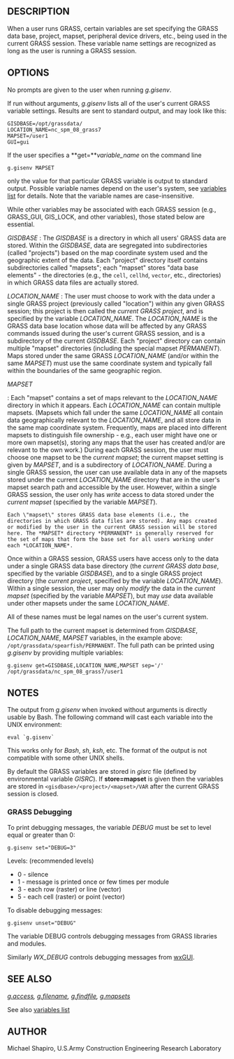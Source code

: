 ## DESCRIPTION

When a user runs GRASS, certain variables are set specifying the GRASS
data base, project, mapset, peripheral device drivers, etc., being used
in the current GRASS session. These variable name settings are
recognized as long as the user is running a GRASS session.

## OPTIONS

No prompts are given to the user when running *g.gisenv*.

If run without arguments, *g.gisenv* lists all of the user\'s current
GRASS variable settings. Results are sent to standard output, and may
look like this:

```
GISDBASE=/opt/grassdata/
LOCATION_NAME=nc_spm_08_grass7
MAPSET=/user1
GUI=gui
```

If the user specifies a **get=***variable_name* on the command line

```
g.gisenv MAPSET
```

only the value for that particular GRASS variable is output to standard
output. Possible variable names depend on the user\'s system, see
[variables list](variables.html) for details. Note that the variable
names are case-insensitive.

While other variables may be associated with each GRASS session (e.g.,
GRASS_GUI, GIS_LOCK, and other variables), those stated below are
essential.

*GISDBASE*
:   The *GISDBASE* is a directory in which all users\' GRASS data are
    stored. Within the *GISDBASE*, data are segregated into
    subdirectories (called \"projects\") based on the map coordinate
    system used and the geographic extent of the data. Each \"project\"
    directory itself contains subdirectories called \"mapsets\"; each
    \"mapset\" stores \"data base elements\" - the directories (e.g.,
    the `cell`, `cellhd`, `vector`, etc., directories) in which GRASS
    data files are actually stored.

*LOCATION_NAME*
:   The user must choose to work with the data under a single GRASS
    project (previously called \"location\") within any given GRASS
    session; this project is then called the *current GRASS project*,
    and is specified by the variable *LOCATION_NAME*. The
    *LOCATION_NAME* is the GRASS data base location whose data will be
    affected by any GRASS commands issued during the user\'s current
    GRASS session, and is a subdirectory of the current *GISDBASE*. Each
    \"project\" directory can contain multiple \"mapset\" directories
    (including the special mapset *PERMANENT*). Maps stored under the
    same GRASS *LOCATION_NAME* (and/or within the same *MAPSET*) must
    use the same coordinate system and typically fall within the
    boundaries of the same geographic region.

*MAPSET*

:   Each \"mapset\" contains a set of maps relevant to the
    *LOCATION_NAME* directory in which it appears. Each *LOCATION_NAME*
    can contain multiple mapsets. (Mapsets which fall under the same
    *LOCATION_NAME* all contain data geographically relevant to the
    *LOCATION_NAME*, and all store data in the same map coordinate
    system. Frequently, maps are placed into different mapsets to
    distinguish file ownership - e.g., each user might have one or more
    own mapset(s), storing any maps that the user has created and/or are
    relevant to the own work.) During each GRASS session, the user must
    choose one mapset to be the *current mapset*; the current mapset
    setting is given by *MAPSET*, and is a subdirectory of
    *LOCATION_NAME*. During a single GRASS session, the user can use
    available data in any of the mapsets stored under the current
    *LOCATION_NAME* directory that are in the user\'s mapset search path
    and accessible by the user. However, within a single GRASS session,
    the user only has *write* access to data stored under the *current
    mapset* (specified by the variable *MAPSET*).

    Each \"mapset\" stores GRASS data base elements (i.e., the
    directories in which GRASS data files are stored). Any maps created
    or modified by the user in the current GRASS session will be stored
    here. The *MAPSET* directory *PERMANENT* is generally reserved for
    the set of maps that form the base set for all users working under
    each *LOCATION_NAME*.

Once within a GRASS session, GRASS users have access only to the data
under a single GRASS data base directory (the *current GRASS data base*,
specified by the variable *GISDBASE*), and to a single GRASS project
directory (the *current project*, specified by the variable
*LOCATION_NAME*). Within a single session, the user may only *modify*
the data in the *current mapset* (specified by the variable *MAPSET*),
but may *use* data available under other mapsets under the same
*LOCATION_NAME*.

All of these names must be legal names on the user\'s current system.

The full path to the current mapset is determined from *GISDBASE*,
*LOCATION_NAME*, *MAPSET* variables, in the example above:
`/opt/grassdata/spearfish/PERMANENT`. The full path can be printed using
*g.gisenv* by providing multiple variables:

```
g.gisenv get=GISDBASE,LOCATION_NAME,MAPSET sep='/'
/opt/grassdata/nc_spm_08_grass7/user1
```

## NOTES

The output from *g.gisenv* when invoked without arguments is directly
usable by Bash. The following command will cast each variable into the
UNIX environment:

```
eval `g.gisenv`
```

This works only for *Bash*, *sh*, *ksh*, etc. The format of the output
is not compatible with some other UNIX shells.

By default the GRASS variables are stored in *gisrc* file (defined by
environmental variable *GISRC*). If **store=mapset** is given then the
variables are stored in `<gisdbase>/<project>/<mapset>/VAR` after the
current GRASS session is closed.

### GRASS Debugging

To print debugging messages, the variable *DEBUG* must be set to level
equal or greater than 0:

```
g.gisenv set="DEBUG=3"
```

Levels: (recommended levels)

-   0 - silence
-   1 - message is printed once or few times per module
-   3 - each row (raster) or line (vector)
-   5 - each cell (raster) or point (vector)

To disable debugging messages:

```
g.gisenv unset="DEBUG"
```

The variable DEBUG controls debugging messages from GRASS libraries and
modules.

Similarly *WX_DEBUG* controls debugging messages from
[wxGUI](wxGUI.html).

## SEE ALSO

*[g.access](g.access.html), [g.filename](g.filename.html),
[g.findfile](g.findfile.html), [g.mapsets](g.mapsets.html)*

See also [variables list](variables.html)

## AUTHOR

Michael Shapiro, U.S.Army Construction Engineering Research Laboratory
